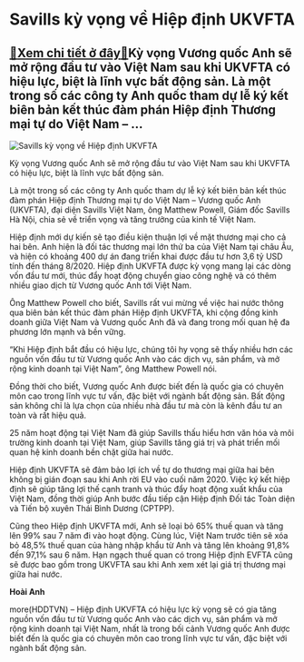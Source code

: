 Savills kỳ vọng về Hiệp định UKVFTA
===================================

[:gift:Xem chi tiết ở đây:gift:](https://hddtvn.com/savills-ky-vong-ve-hiep-dinh-ukvfta/)Kỳ vọng Vương quốc Anh sẽ mở rộng đầu tư vào Việt Nam sau khi UKVFTA có hiệu lực, biệt là lĩnh vực bất động sản. Là một trong số các công ty Anh quốc tham dự lễ ký kết biên bản kết thúc đàm phán Hiệp định Thương mại tự do Việt Nam – …
------------------------------------------------------------------------------------------------------------------------------------------------------------------------------------------------------------------------------------------





![Savills kỳ vọng về Hiệp định UKVFTA](https://hddtvn.com/wp-content/uploads/2021/01/1337_bds.jpg "Savills kỳ vọng về Hiệp định UKVFTA")


Kỳ vọng Vương quốc Anh sẽ mở rộng đầu tư vào Việt Nam sau khi UKVFTA có hiệu lực, biệt là lĩnh vực bất động sản.



Là một trong số các công ty Anh quốc tham dự lễ ký kết biên bản kết thúc đàm phán Hiệp định Thương mại tự do Việt Nam – Vương quốc Anh (UKVFTA), đại diện Savills Việt Nam, ông Matthew Powell, Giám đốc Savills Hà Nội, chia sẻ về triển vọng và tăng trưởng của kinh tế Việt Nam.


Hiệp định mới dự kiến sẽ tạo điều kiện thuận lợi về mặt thương mại cho cả hai bên. Anh hiện là đối tác thương mại lớn thứ ba của Việt Nam tại châu Âu, và hiện có khoảng 400 dự án đang triển khai được đầu tư hơn 3,6 tỷ USD tính đến tháng 8/2020. Hiệp định UKVFTA được kỳ vọng mang lại các dòng vốn đầu tư mới, thúc đẩy hoạt động chuyển giao công nghệ và có thêm nhiều giao dịch từ Vương quốc Anh tới Việt Nam.


Ông Matthew Powell cho biết, Savills rất vui mừng về việc hai nước thông qua biên bản kết thúc đàm phán Hiệp định UKVFTA, khi cộng đồng kinh doanh giữa Việt Nam và Vương quốc Anh đã và đang trong mối quan hệ đa phương lớn mạnh và bền vững.


“Khi Hiệp định bắt đầu có hiệu lực, chúng tôi hy vọng sẽ thấy nhiều hơn các nguồn vốn đầu tư từ Vương quốc Anh vào các dịch vụ, sản phẩm, và mở rộng kinh doanh tại Việt Nam”, ông Matthew Powell nói.


Đồng thời cho biết, Vương quốc Anh được biết đến là quốc gia có chuyên môn cao trong lĩnh vực tư vấn, đặc biệt với ngành bất động sản. Bất động sản không chỉ là lựa chọn của nhiều nhà đầu tư mà còn là kênh đầu tư an toàn và rất hiệu quả.


25 năm hoạt động tại Việt Nam đã giúp Savills thấu hiểu hơn văn hóa và môi trường kinh doanh tại Việt Nam, giúp Savills tăng giá trị và phát triển mối quan hệ kinh doanh bền chặt giữa hai nước.


Hiệp định UKVFTA sẽ đảm bảo lợi ích về tự do thương mại giữa hai bên không bị gián đoạn sau khi Anh rời EU vào cuối năm 2020. Việc ký kết hiệp định sẽ giúp tăng lợi thế cạnh tranh và thúc đẩy hoạt động xuất khẩu của Việt Nam, đồng thời giúp Anh bước đầu tiếp cận Hiệp định Đối tác Toàn diện và Tiến bộ xuyên Thái Bình Dương (CPTPP).


Cũng theo Hiệp định UKVFTA mới, Anh sẽ loại bỏ 65% thuế quan và tăng lên 99% sau 7 năm đi vào hoạt động. Cùng lúc, Việt Nam trước tiên sẽ xóa bỏ 48,5% thuế quan của hàng nhập khẩu từ Anh và tăng lên khoảng 91,8% đến 97,1% sau 6 năm. Hạn ngạch thuế quan có trong Hiệp định EVFTA cũng sẽ được bao gồm trong UKVFTA sau khi Anh xem xét lại giá trị thương mại giữa hai nước.




**Hoài Anh**



more(HDDTVN) – Hiệp định UKVFTA có hiệu lực kỳ vọng sẽ có gia tăng nguồn vốn đầu tư từ Vương quốc Anh vào các dịch vụ, sản phẩm và mở rộng kinh doanh tại Việt Nam, nhất là trong bối cảnh Vương quốc Anh được biết đến là quốc gia có chuyên môn cao trong lĩnh vực tư vấn, đặc biệt với ngành bất động sản.

